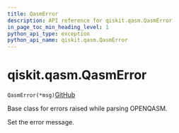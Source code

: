 ```yaml
---
title: QasmError
description: API reference for qiskit.qasm.QasmError
in_page_toc_min_heading_level: 1
python_api_type: exception
python_api_name: qiskit.qasm.QasmError
---
```


# qiskit.qasm.QasmError

<span id="qiskit.qasm.QasmError" />

`QasmError(*msg)`[GitHub](https://github.com/qiskit/qiskit/tree/stable/0.18/qiskit/qasm/exceptions.py "view source code")

Base class for errors raised while parsing OPENQASM.

Set the error message.

